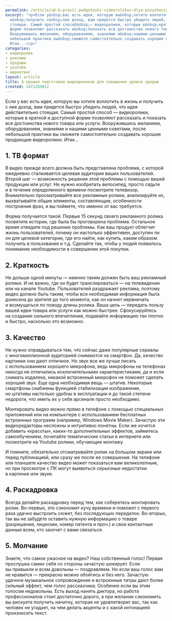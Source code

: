```yaml
---
permalink: /article/u6-6-pravil-podgotovki-videorolikov-dlya-povysheniya-urovnya-prodazh
excerpt: "<p>Если у&nbsp;вас есть идея, которую вы&nbsp;хотите воплотить в&nbsp;жизнь
  и&nbsp;получить с&nbsp;нее доход, вам придется быстро убедить людей, что идея действительно
  стоящая. Самый простой способ&nbsp;— видеоролики, которые в&nbsp;краткой и&nbsp;доступной
  форме позволяют рассказать и&nbsp;показать все достоинства нового товара или услуги.
  Вооружившись желанием, оборудованием, знаниями и&nbsp;нашими ценными советами, после
  небольшой практики вы&nbsp;сможете самостоятельно создавать хорошие продающие видеоролики.
  Итак...</p>"
categories:
- видеоролик
- реклама
- продажи
- youtube
- маркетинг
layout: article
title: 6 правил подготовки видеороликов для повышения уровня продаж
created: 1471269812
---
```

Если у вас есть идея, которую вы хотите воплотить в жизнь и получить с нее доход, вам придется быстро убедить людей, что идея действительно стоящая. Самый простой способ — видеоролики, которые в краткой и доступной форме позволяют рассказать и показать все достоинства нового товара или услуги. Вооружившись желанием, оборудованием, знаниями и нашими ценными советами, после небольшой практики вы сможете самостоятельно создавать хорошие продающие видеоролики. Итак...

## 1. ТВ формат ##

В видео прежде всего должна быть представлена проблема, с которой ежедневно сталкивается целевая аудитория ваших пользователей. Второй шаг — возможность решения этой проблемы с помощью вашей продукции или услуг. Не нужно изобретать велосипед, просто сядьте и в течение определенного времени посмотрите телевизор. Внимательно просматривайте все рекламные ролики, анализируйте их, выхватывайте общие элементы, составляющие, особенности построения фраз, и вы поймете, что именно от вас требуется.

Форма получается такой. Первые 15 секунд своего рекламного ролика посвятите истории, где была бы проговорена проблема. Остальное время отведите под решение проблемы. Как ваш продукт облегчит жизнь пользователей, почему он настолько эффективен, доступен ли он для целевой категории, где его найти, как купить, каким образом получить в пользование и т.д. Сделайте так, чтобы у людей появилось понимание необходимости в совершении этой покупки.

## 2. Краткость ##

Не дольше одной минуты — именно таким должен быть ваш рекламный ролики. И не важно, где он будет транслироваться — на телевидении или на канале Youtube. Пользователей раздражает реклама, поэтому видео должно быть таким, чтобы вся необходимая информация была донесена до зрителя до того момента, как он начнет нервничать и возмущаться по поводу длины ролика. Ваша цель — передать пользу вашей идеи товара или услуги как можно быстрее. Сфокусируйтесь на создании сильного впечатления, подавайте информацию так плотно и быстро, насколько это возможно.

## 3. Качество ##

Не нужно оправдываться тем, что сейчас даже популярные сериалы с многомиллионной аудиторией снимаются на смартфон. Да, качество картинки они дают отличное. Но звук все же лучше писать с использованием хорошего микрофона, ведь микрофоны на телефонах никогда не отличались исключительными характеристиками, да и если снимать издалека, никакой встроенный микрофон не поможет сделать хороший звук. Еще одна необходимая вещь — штатив. Некоторые смартфоны снабжены функцией стабилизации изображения, но штативы настолько удобны в эксплуатации и до такой степени недороги, что иметь их у себя арсенале просто необходимо.

Монтировать видео можно прямо в телефоне с помощью специальных приложений или на компьютере с использованием бесплатных встроенных программ (например, Windows Movie Maker). Зачастую эти видеоредакторы несложны и интуитивно понятны. Если же хочется добавить «красоты», каких-то дополнительных эффектов, займитесь самообучением, почитайте тематические статьи в интернете или посмотрите на Youtube ролики, обучающие монтажу.

И помните, обязательно отсматривайте ролик на большом экране или перед публикацией, или сразу же после ее совершения. На телефоне или планшете качество видео может показаться вам великолепным, но при просмотре с ПК могут выявиться серьезные недостатки в картинке или звуке.

## 4. Раскадровка ##

Всегда делайте раскадровку перед тем, как соберетесь монтировать ролик. Во-первых, это сэкономит кучу времени и поможет с первого раза удачно выстроить сюжет, без последующих переделок. Во-вторых, так вы не забудете оставить нужную информацию о товаре (разрешения, лицензии, номер патента и проч.) и свои контактные данные всем, кто захочет с вами связаться.

## 5. Молчание ##

Знаете, что самое ужасное на видео? Наш собственный голос! Первая прослушка самих себя со стороны зачастую шокирует. Если вы привыкли и всем довольны — поздравляем. Но если ваш голос вам не нравится — прекрасно можно обойтись и без него. Зачастую удачное музыкальное сопровождение и встроенные титры дают более сильный эффект, чем голос рассказчика. Особенно если вы этим голосом недовольны. Есть выход нанять диктора, но работа профессионалов стоит достаточно дорого, а при желании сэкономить вы рискуете получить начитку, которая не удовлетворит вас, так как человек не угадает, на чем делать акценты и с какой интонацией произносить текст.
